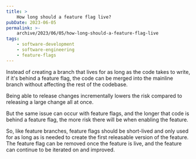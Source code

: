 ```yaml
---
title: >
    How long should a feature flag live?
pubDate: 2023-06-05
permalink: >-
    archive/2023/06/05/how-long-should-a-feature-flag-live
tags:
    - software-development
    - software-engineering
    - feature-flags
---
```


Instead of creating a branch that lives for as long as the code takes to write, if it's behind a feature flag, the code can be merged into the mainline branch without affecting the rest of the codebase.

Being able to release changes incrementally lowers the risk compared to releasing a large change all at once.

But the same issue can occur with feature flags, and the longer that code is behind a feature flag, the more risk there will be when enabling the feature.

So, like feature branches, feature flags should be short-lived and only used for as long as is needed to create the first releasable version of the feature. The feature flag can be removed once the feature is live, and the feature can continue to be iterated on and improved.
